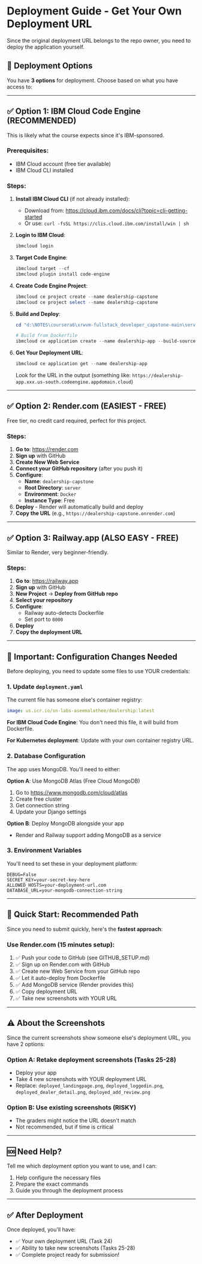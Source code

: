 # Deployment Guide - Get Your Own Deployment URL

Since the original deployment URL belongs to the repo owner, you need to deploy the application yourself.

## 🎯 Deployment Options

You have **3 options** for deployment. Choose based on what you have access to:

---

## ✅ **Option 1: IBM Cloud Code Engine (RECOMMENDED)**

This is likely what the course expects since it's IBM-sponsored.

### Prerequisites:
- IBM Cloud account (free tier available)
- IBM Cloud CLI installed

### Steps:

1. **Install IBM Cloud CLI** (if not already installed):
   - Download from: https://cloud.ibm.com/docs/cli?topic=cli-getting-started
   - Or use: `curl -fsSL https://clis.cloud.ibm.com/install/win | sh`

2. **Login to IBM Cloud**:
   ```powershell
   ibmcloud login
   ```

3. **Target Code Engine**:
   ```powershell
   ibmcloud target --cf
   ibmcloud plugin install code-engine
   ```

4. **Create Code Engine Project**:
   ```powershell
   ibmcloud ce project create --name dealership-capstone
   ibmcloud ce project select --name dealership-capstone
   ```

5. **Build and Deploy**:
   ```powershell
   cd "d:\NOTES\coursera6\xrwvm-fullstack_developer_capstone-main\server"
   
   # Build from Dockerfile
   ibmcloud ce application create --name dealership-app --build-source . --port 8000
   ```

6. **Get Your Deployment URL**:
   ```powershell
   ibmcloud ce application get --name dealership-app
   ```
   
   Look for the URL in the output (something like: `https://dealership-app.xxx.us-south.codeengine.appdomain.cloud`)

---

## ✅ **Option 2: Render.com (EASIEST - FREE)**

Free tier, no credit card required, perfect for this project.

### Steps:

1. **Go to**: https://render.com
2. **Sign up** with GitHub
3. **Create New Web Service**
4. **Connect your GitHub repository** (after you push it)
5. **Configure**:
   - **Name**: `dealership-capstone`
   - **Root Directory**: `server`
   - **Environment**: `Docker`
   - **Instance Type**: Free
6. **Deploy** - Render will automatically build and deploy
7. **Copy the URL** (e.g., `https://dealership-capstone.onrender.com`)

---

## ✅ **Option 3: Railway.app (ALSO EASY - FREE)**

Similar to Render, very beginner-friendly.

### Steps:

1. **Go to**: https://railway.app
2. **Sign up** with GitHub
3. **New Project** → **Deploy from GitHub repo**
4. **Select your repository**
5. **Configure**:
   - Railway auto-detects Dockerfile
   - Set port to `8000`
6. **Deploy**
7. **Copy the deployment URL**

---

## 🔧 **Important: Configuration Changes Needed**

Before deploying, you need to update some files to use YOUR credentials:

### 1. **Update `deployment.yaml`**

The current file has someone else's container registry:
```yaml
image: us.icr.io/sn-labs-aseemalathee/dealership:latest
```

**For IBM Cloud Code Engine**: You don't need this file, it will build from Dockerfile.

**For Kubernetes deployment**: Update with your own container registry URL.

### 2. **Database Configuration**

The app uses MongoDB. You'll need to either:

**Option A**: Use MongoDB Atlas (Free Cloud MongoDB)
1. Go to https://www.mongodb.com/cloud/atlas
2. Create free cluster
3. Get connection string
4. Update your Django settings

**Option B**: Deploy MongoDB alongside your app
- Render and Railway support adding MongoDB as a service

### 3. **Environment Variables**

You'll need to set these in your deployment platform:

```
DEBUG=False
SECRET_KEY=your-secret-key-here
ALLOWED_HOSTS=your-deployment-url.com
DATABASE_URL=your-mongodb-connection-string
```

---

## 📝 **Quick Start: Recommended Path**

Since you need to submit quickly, here's the **fastest approach**:

### **Use Render.com** (15 minutes setup):

1. ✅ Push your code to GitHub (see GITHUB_SETUP.md)
2. ✅ Sign up on Render.com with GitHub
3. ✅ Create new Web Service from your GitHub repo
4. ✅ Let it auto-deploy from Dockerfile
5. ✅ Add MongoDB service (Render provides this)
6. ✅ Copy deployment URL
7. ✅ Take new screenshots with YOUR URL

---

## ⚠️ **About the Screenshots**

Since the current screenshots show someone else's deployment URL, you have 2 options:

### **Option A**: Retake deployment screenshots (Tasks 25-28)
- Deploy your app
- Take 4 new screenshots with YOUR deployment URL
- Replace: `deployed_landingpage.png`, `deployed_loggedin.png`, `deployed_dealer_detail.png`, `deployed_add_review.png`

### **Option B**: Use existing screenshots (RISKY)
- The graders might notice the URL doesn't match
- Not recommended, but if time is critical

---

## 🆘 **Need Help?**

Tell me which deployment option you want to use, and I can:
1. Help configure the necessary files
2. Prepare the exact commands
3. Guide you through the deployment process

---

## ✅ **After Deployment**

Once deployed, you'll have:
- ✅ Your own deployment URL (Task 24)
- ✅ Ability to take new screenshots (Tasks 25-28)
- ✅ Complete project ready for submission!
